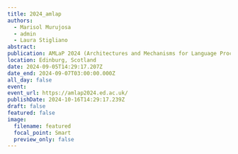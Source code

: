 ```yaml
---
title: 2024_amlap
authors:
  - Marisol Murujosa
  - admin
  - Laura Stigliano
abstract:
publication: AMLaP 2024 (Architectures and Mechanisms for Language Processing 2024)
location: Edinburg, Scotland
date: 2024-09-05T14:29:17.207Z
date_end: 2024-09-07T03:00:00.000Z
all_day: false
event: 
event_url: https://amlap2024.ed.ac.uk/
publishDate: 2024-10-16T14:29:17.239Z
draft: false
featured: false
image:
  filename: featured
  focal_point: Smart
  preview_only: false
---
```

